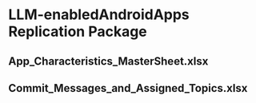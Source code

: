 # LLM-enabledAndroidApps Replication Package

## App_Characteristics_MasterSheet.xlsx


## Commit_Messages_and_Assigned_Topics.xlsx
